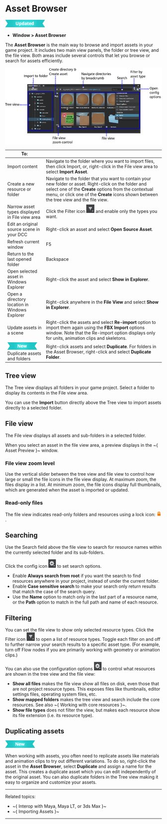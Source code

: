 ﻿# Asset Browser

![UPDATED](../../images/updated.png)

- **Window > Asset Browser**

The **Asset Browser** is the main way to browse and import assets in your game project. It includes two main view panels, the folder or tree view, and the file view. Both areas include several controls that let you browse or search for assets efficiently.

![Asset Browser Overview](../../images/comp_asset_browser.png)

| To: | |
| ------------- | ------------- |
| Import content | Navigate to the folder where you want to import files, then click Import, or, right-click in the File view area to select **Import Asset**.  |
| Create a new resource or folder | Navigate to the folder that you want to contain your new folder or asset. Right-click on the folder and select one of the **Create** options from the contextual menu, or click one of the **Create** icons shown between the tree view and the file view. |
| Narrow asset types displayed in File view area  | Click the Filter icon ![ ](../../images/icon_filter.png) and enable only the types you want. |
| Edit an original source scene in your DCC  | Right-click an asset and select **Open Source Asset**.  |
| Refresh current window  | F5  |
| Return to the last opened folder  | Backspace  |
| Open selected asset in Windows Explorer  | Right-click the asset and select **Show in Explorer**.  |
| Open a directory location in Windows Explorer  | Right-click anywhere in the **File View** and select **Show in Explorer**.  |
| Update assets in a scene  | Right-click the assets and select **Re-import** option to import them again using the **FBX Import** options window. Note that the Re-import option displays only for units, animation clips and skeletons.|
| [![NEW](../../images/new.png "What else is new in v1.5?")](../../release_notes/readme_1.5.html) Duplicate assets and folders | Right-click assets and select **Duplicate**. For folders in the Asset Browser, right-click and select **Duplicate Folder**. |

## Tree view
The Tree view displays all folders in your game project. Select a folder to display its contents in the File view area.

You can use the **Import** button directly above the Tree view to import assets directly to a selected folder.

## File view

The File view displays all assets and sub-folders in a selected folder.

When you select an asset in the file view area, a preview displays in the ~{ Asset Preview }~ window.

### File view zoom level

Use the vertical slider between the tree view and file view to control how large or small the file icons in the file view display. At maximum zoom, the files display in a list. At minimum zoom, the file icons display full thumbnails, which are generated when the asset is imported or updated.

### Read-only files

The file view indicates read-only folders and resources using a lock icon: ![Locked resource](../../images/icon_read_only.png).

## Searching

Use the Search field above the file view to search for resource names within the currently selected folder and its sub-folders.

Click the config icon ![ ](../../images/icon_config.png) to set search options.

-	Enable **Always search from root** if you want the search to find resources anywhere in your project, instead of under the current folder.
-	Enable **Case sensitive search** to make your search only return results that match the case of the search query.
-	Use the **Name** option to match only in the last part of a resource name, or the **Path** option to match in the full path and name of each resource.

## Filtering

You can set the file view to show only selected resource types. Click the Filter icon ![ ](../../images/icon_filter.png) to open a list of resource types. Toggle each filter on and off to further narrow your search results to a specific asset type. (For example, turn off Flow nodes if you are primarily working with geometry or animation clips.)

You can also use the configuration options ![ ](../../images/icon_config.png) to control what resources are shown in the tree view and the file view:

-	**Show all files** makes the file view show all files on disk, even those that are not project resource types. This exposes files like thumbnails, editor settings files, operating system files, etc.
-	**Show mapped folders** makes the tree view and search include the core resources. See also ~{ Working with core resources }~.
-	**Show file types** does not filter the view, but makes each resource show its file extension (i.e. its resource type).

## Duplicating assets

[![NEW](../../images/new.png "What else is new in v1.5?")](../../release_notes/readme_1.5.html)

When working with assets, you often need to replicate assets like materials and animation clips to try out different variations. To do so, right-click the asset in the **Asset Browser**, select **Duplicate** and assign a name for the asset. This creates a duplicate asset which you can edit independently of the original asset. You can also duplicate folders in the Tree view making it easy to organize and customize your assets.

---
Related topics:
- ~{ Interop with Maya, Maya LT, or 3ds Max }~
- ~{ Importing Assets }~
---
